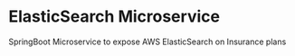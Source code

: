 # ElasticSearch Microservice
SpringBoot Microservice to expose AWS ElasticSearch on Insurance plans
